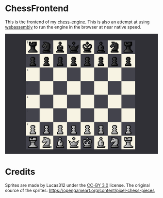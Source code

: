 # ChessFrontend

This is the frontend of my [chess-engine](https://github.com/LarsAur/ChessEngine).
This is also an attempt at using [webassembly](https://webassembly.org/) to run the engine in the browser at near native speed.

![Image of the chess board](InitialBoard.PNG)

# Credits

Sprites are made by Lucas312 under the  [CC-BY 3.0](https://creativecommons.org/licenses/by/3.0/) license. The original source of the sprites: 
https://opengameart.org/content/pixel-chess-pieces
